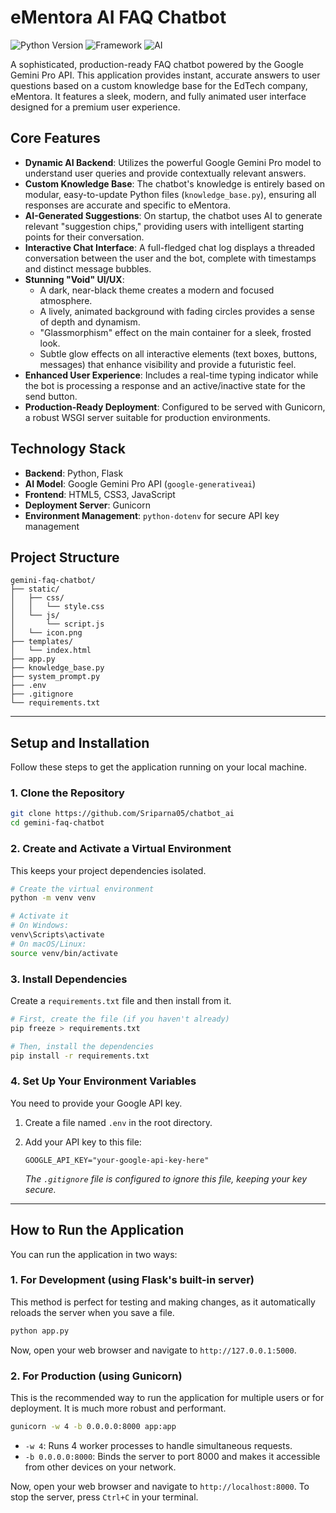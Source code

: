 # eMentora AI FAQ Chatbot

![Python Version](https://img.shields.io/badge/python-3.9+-blue.svg)
![Framework](https://img.shields.io/badge/Framework-Flask-green.svg)
![AI](https://img.shields.io/badge/AI-Google%20Gemini%20Pro-purple.svg)

A sophisticated, production-ready FAQ chatbot powered by the Google Gemini Pro API. This application provides instant, accurate answers to user questions based on a custom knowledge base for the EdTech company, eMentora. It features a sleek, modern, and fully animated user interface designed for a premium user experience.

## Core Features

- **Dynamic AI Backend**: Utilizes the powerful Google Gemini Pro model to understand user queries and provide contextually relevant answers.
- **Custom Knowledge Base**: The chatbot's knowledge is entirely based on modular, easy-to-update Python files (`knowledge_base.py`), ensuring all responses are accurate and specific to eMentora.
- **AI-Generated Suggestions**: On startup, the chatbot uses AI to generate relevant "suggestion chips," providing users with intelligent starting points for their conversation.
- **Interactive Chat Interface**: A full-fledged chat log displays a threaded conversation between the user and the bot, complete with timestamps and distinct message bubbles.
- **Stunning "Void" UI/UX**:
  - A dark, near-black theme creates a modern and focused atmosphere.
  - A lively, animated background with fading circles provides a sense of depth and dynamism.
  - "Glassmorphism" effect on the main container for a sleek, frosted look.
  - Subtle glow effects on all interactive elements (text boxes, buttons, messages) that enhance visibility and provide a futuristic feel.
- **Enhanced User Experience**: Includes a real-time typing indicator while the bot is processing a response and an active/inactive state for the send button.
- **Production-Ready Deployment**: Configured to be served with Gunicorn, a robust WSGI server suitable for production environments.

## Technology Stack

- **Backend**: Python, Flask
- **AI Model**: Google Gemini Pro API (`google-generativeai`)
- **Frontend**: HTML5, CSS3, JavaScript
- **Deployment Server**: Gunicorn
- **Environment Management**: `python-dotenv` for secure API key management

## Project Structure

```
gemini-faq-chatbot/
├── static/
│   ├── css/
│   │   └── style.css
│   └── js/
│       └── script.js
│   └── icon.png
├── templates/
│   └── index.html
├── app.py
├── knowledge_base.py
├── system_prompt.py
├── .env
├── .gitignore
└── requirements.txt
```

---

## Setup and Installation

Follow these steps to get the application running on your local machine.

### 1. Clone the Repository

```bash
git clone https://github.com/Sriparna05/chatbot_ai
cd gemini-faq-chatbot
```

### 2. Create and Activate a Virtual Environment

This keeps your project dependencies isolated.

```bash
# Create the virtual environment
python -m venv venv

# Activate it
# On Windows:
venv\Scripts\activate
# On macOS/Linux:
source venv/bin/activate
```

### 3. Install Dependencies

Create a `requirements.txt` file and then install from it.

```bash
# First, create the file (if you haven't already)
pip freeze > requirements.txt

# Then, install the dependencies
pip install -r requirements.txt
```

### 4. Set Up Your Environment Variables

You need to provide your Google API key.

1.  Create a file named `.env` in the root directory.
2.  Add your API key to this file:

    ```
    GOOGLE_API_KEY="your-google-api-key-here"
    ```

    _The `.gitignore` file is configured to ignore this file, keeping your key secure._

---

## How to Run the Application

You can run the application in two ways:

### 1. For Development (using Flask's built-in server)

This method is perfect for testing and making changes, as it automatically reloads the server when you save a file.

```bash
python app.py
```

Now, open your web browser and navigate to `http://127.0.0.1:5000`.

### 2. For Production (using Gunicorn)

This is the recommended way to run the application for multiple users or for deployment. It is much more robust and performant.

```bash
gunicorn -w 4 -b 0.0.0.0:8000 app:app
```

- `-w 4`: Runs 4 worker processes to handle simultaneous requests.
- `-b 0.0.0.0:8000`: Binds the server to port 8000 and makes it accessible from other devices on your network.

Now, open your web browser and navigate to `http://localhost:8000`. To stop the server, press `Ctrl+C` in your terminal.
